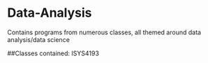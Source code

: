 # Data-Analysis
Contains programs from numerous classes, all themed around data analysis/data science

##Classes contained:
ISYS4193
